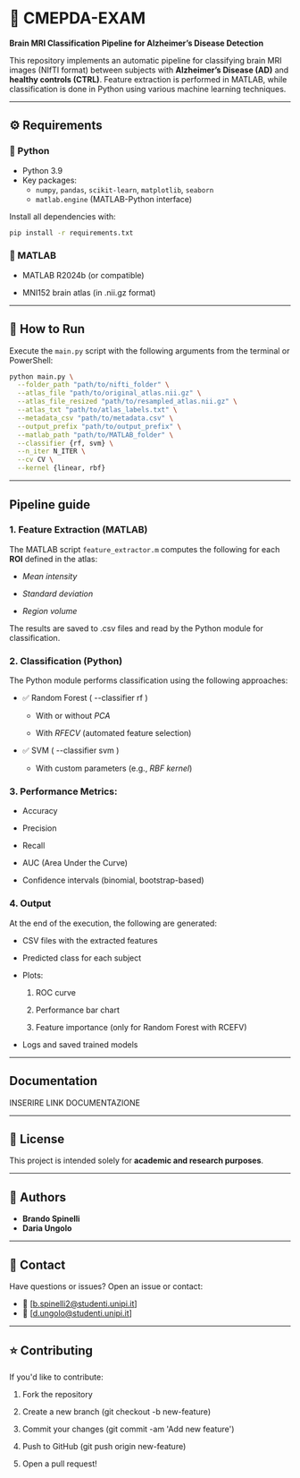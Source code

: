 # 🧠 CMEPDA-EXAM

**Brain MRI Classification Pipeline for Alzheimer’s Disease Detection**

This repository implements an automatic pipeline for classifying brain MRI images (NIfTI format) between subjects with **Alzheimer’s Disease (AD)** and **healthy controls (CTRL)**. Feature extraction is performed in MATLAB, while classification is done in Python using various machine learning techniques.

---

## ⚙️ Requirements

### 🐍 Python

- Python 3.9
- Key packages:
  - `numpy`, `pandas`, `scikit-learn`, `matplotlib`, `seaborn`
  - `matlab.engine` (MATLAB-Python interface)

Install all dependencies with:

```bash
pip install -r requirements.txt
```

### 🧮 MATLAB
- MATLAB R2024b (or compatible)

- MNI152 brain atlas (in .nii.gz format)

---

## 🚀 How to Run

Execute the `main.py` script with the following arguments from the terminal or PowerShell:
``` bash
python main.py \
  --folder_path "path/to/nifti_folder" \
  --atlas_file "path/to/original_atlas.nii.gz" \
  --atlas_file_resized "path/to/resampled_atlas.nii.gz" \
  --atlas_txt "path/to/atlas_labels.txt" \
  --metadata_csv "path/to/metadata.csv" \
  --output_prefix "path/to/output_prefix" \
  --matlab_path "path/to/MATLAB_folder" \
  --classifier {rf, svm} \
  --n_iter N_ITER \
  --cv CV \
  --kernel {linear, rbf}
```

---

## Pipeline guide

### 1. Feature Extraction (MATLAB)

The MATLAB script `feature_extractor.m` computes the following for each **ROI** defined in the atlas:

- *Mean intensity*

- *Standard deviation*

- *Region volume*

The results are saved to .csv files and read by the Python module for classification.

### 2. Classification (Python)
The Python module performs classification using the following approaches:

- ✅ Random Forest ( --classifier rf )

     - With or without *PCA*

     - With *RFECV* (automated feature selection)

- ✅ SVM ( --classifier svm )

     - With custom parameters (e.g., *RBF kernel*)

### 3. Performance Metrics:
- Accuracy

- Precision

- Recall

- AUC (Area Under the Curve)

- Confidence intervals (binomial, bootstrap-based)

  
### 4. Output
At the end of the execution, the following are generated:

- CSV files with the extracted features

- Predicted class for each subject

- Plots:

  1. ROC curve

  2. Performance bar chart

  3. Feature importance (only for Random Forest with RCEFV)

- Logs and saved trained models

---

## Documentation
INSERIRE LINK DOCUMENTAZIONE

--- 

## 📄 License
This project is intended solely for **academic and research purposes**.

---

## 👤 Authors

- **Brando Spinelli**
- **Daria Ungolo**

---

## 💬 Contact
Have questions or issues? Open an issue or contact:
- 📧 [b.spinelli2@studenti.unipi.it]
- 📧 [d.ungolo@studenti.unipi.it]

---

## ⭐ Contributing

If you'd like to contribute:

 1. Fork the repository

 2. Create a new branch (git checkout -b new-feature)

 3. Commit your changes (git commit -am 'Add new feature')

 4. Push to GitHub (git push origin new-feature)

 5. Open a pull request!

  

